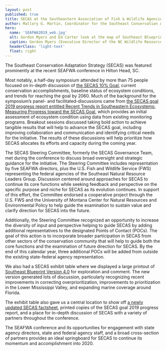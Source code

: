 ```yaml
---
layout: post
published: true
title: SECAS at the Southeastern Association of Fish & Wildlife Agencies (SEAFWA)
author: Mallory G. Martin, Coordinator for the Southeast Conservation Adaptation Strategy
hero:
  name: 'SEAFWA2019_web.jpg'
  alt: Gordon Myers and Ed Carter look at the map of Southeast Blueprint 4.0 at the SECAS exhibit booth.
  caption: Gordon Myers (Executive Director of the NC Wildlife Resources Commission) and Ed Carter (Executive Director of the TN Wildlife Resources Agency) review the draft of Southeast Blueprint 4.0..
  headerClass: 'light-text'
  float: right
---
```

The Southeast Conservation Adaptation Strategy (SECAS) was featured prominently at the recent SEAFWA conference in Hilton Head, SC.

Most notably, a half-day symposium attended by more than 75 people focused on in-depth discussion of [the SECAS 10% Goal](http://secassoutheast.org/our-goal), current conservation accomplishments, baseline status of ecosystem conditions, and trends for reaching the goal by 2060. Much of the background for the symposium’s panel- and facilitated-discussions came from [the SECAS goal 2019 progress report entitled Recent Trends in Southeastern Ecosystems: Measuring Progress toward the SECAS Goal](http://secassoutheast.org/pdf/SECAS-goal-report-2019.pdf), which provides an initial assessment of ecosystem condition using data from existing monitoring programs. <!--more-->Breakout sessions discussed taking bold action to achieve tangible results that will help to advance the SECAS goal, including improving collaboration and communication and identifying critical needs for the initiative. The results of these discussions will help prioritize how SECAS allocates its efforts and capacity during the coming year.

The SECAS Steering Committee, formerly the SECAS Governance Team, met during the conference to discuss broad oversight and strategic guidance for the initiative. The Steering Committee includes representation by five SEAFWA directors, plus the U.S. Fish and Wildlife Service (FWS) representing the federal agencies of the Southeast Natural Resource Leaders Group. Discussion centered around approaches for SECAS to continue its core functions while seeking feedback and perspective on the specific purpose and niche for SECAS as its evolution continues. In support of this effort, the Committee endorsed a cooperative project through the U.S. FWS and the University of Montana Center for Natural Resources and Environmental Policy to help guide the examination to sustain value and clarify direction for SECAS into the future.

Additionally, the Steering Committee recognized an opportunity to increase the diversity of input and perspective helping to guide SECAS by adding additional representatives to the designated Points of Contact (POCs). The goal of this action is to incorporate broader participation in SECAS from other sectors of the conservation community that will help to guide both the core functions and the examination of future direction for SECAS. By the end of this calendar year, three additional POCs will be added from outside the existing state-federal agency representation.

We also had a SECAS exhibit table where we displayed a large printout of [Southeast Blueprint Version 4.0](http://secassoutheast.org/blueprint) for exploration and comment. The new version generated lots of discussion, particularly recognizing recent improvements in correcting overprioritization, improvements to prioritization in the Lower Mississippi Valley, and expanding marine coverage around Florida.

The exhibit table also gave us a central location to show off [a newly updated SECAS factsheet](http://secassoutheast.org/pdf/SECASFactsheet_2019_web.pdf), printed copies of the SECAS goal 2019 progress report, and a place for in-depth discussion of SECAS with a variety of partners throughout the conference.

The SEAFWA conference and its opportunities for engagement with state agency directors, state and federal agency staff, and a broad cross-section of partners provides an ideal springboard for SECAS to continue its momentum and accomplishment into 2020.
